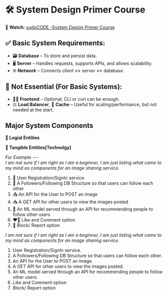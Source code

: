# 🛠️ System Design Primer Course 
🎥 **Watch:** [sudoCODE -System Design Primer Course](https://www.youtube.com/playlist?list=PLTCrU9sGyburBw9wNOHebv9SjlE4Elv5a)


## ✅ Basic System Requirements:
- 🗃️ **Database** – To store and persist data.  
- 🖥️ **Server** – Handles requests, supports APIs, and allows scalability.  
- 🌐 **Network** – Connects client ↔ server ↔ database.

## 🚫 Not Essential (For Basic Systems):
- 🧑‍💻 **Frontend** – Optional; CLI or curl can be enough.  
- ⚖️ **Load Balancer**, 🧠 **Cache** – Useful for scaling/performance, but not needed at the start.


## Major System Components
**🧠  Logial Entities**

**🔧  Tangible Entities[Technolgy]**

_For Example ---  
I am not sure if I am right as I am a beginner, I am just listing what came to my mind as components for an image sharing service._

1. 👤 User Registration/SignIn service  
2. 🔄 A Followers/Following DB Structure so that users can follow each other  
3. 📤 An API for the User to POST an image  
4. 📥 A GET API for other users to view the images posted  
5. 🤖 An ML model served through an API for recommending people to follow other users  
6. ❤️💬 Like and Comment option  
7. 🚫 Block/ Report option  

_I am not sure if I am right as I am a beginner, I am just listing what came to my mind as components for an image sharing service._

1. User Registration/SignIn service.
2. A Followers/Following DB Structure so that users can follow each other.
3. An API for the User to POST an image. 
4. A GET API for other users to view the images posted.
5. An ML model served through an API for recommending people to follow other users.
6. Like and Comment option
7. Block/ Report option
    
